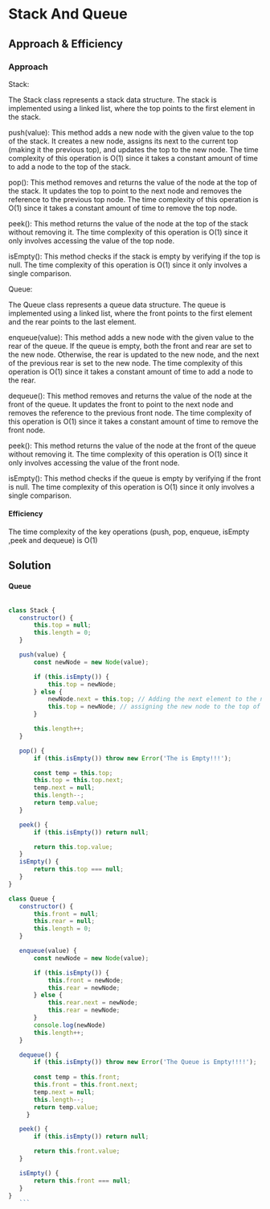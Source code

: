 # Stack And Queue

## Approach & Efficiency

### Approach
Stack:

The Stack class represents a stack data structure. The stack is implemented using a linked list, where the top points to the first element in the stack.

push(value): This method adds a new node with the given value to the top of the stack. It creates a new node, assigns its next to the current top (making it the previous top), and updates the top to the new node. The time complexity of this operation is O(1) since it takes a constant amount of time to add a node to the top of the stack.

pop(): This method removes and returns the value of the node at the top of the stack. It updates the top to point to the next node and removes the reference to the previous top node. The time complexity of this operation is O(1) since it takes a constant amount of time to remove the top node.

peek(): This method returns the value of the node at the top of the stack without removing it. The time complexity of this operation is O(1) since it only involves accessing the value of the top node.

isEmpty(): This method checks if the stack is empty by verifying if the top is null. The time complexity of this operation is O(1) since it only involves a single comparison.

Queue:

The Queue class represents a queue data structure. The queue is implemented using a linked list, where the front points to the first element and the rear points to the last element.

enqueue(value): This method adds a new node with the given value to the rear of the queue. If the queue is empty, both the front and rear are set to the new node. Otherwise, the rear is updated to the new node, and the next of the previous rear is set to the new node. The time complexity of this operation is O(1) since it takes a constant amount of time to add a node to the rear.

dequeue(): This method removes and returns the value of the node at the front of the queue. It updates the front to point to the next node and removes the reference to the previous front node. The time complexity of this operation is O(1) since it takes a constant amount of time to remove the front node.

peek(): This method returns the value of the node at the front of the queue without removing it. The time complexity of this operation is O(1) since it only involves accessing the value of the front node.

isEmpty(): This method checks if the queue is empty by verifying if the front is null. The time complexity of this operation is O(1) since it only involves a single comparison.

#### Efficiency

The time complexity of the key operations (push, pop, enqueue, isEmpty ,peek and dequeue) is O(1)


## Solution

#### Queue

 ```javascript

class Stack {
    constructor() {
        this.top = null;
        this.length = 0;
    }

    push(value) {
        const newNode = new Node(value);

        if (this.isEmpty()) {
            this.top = newNode;
        } else {
            newNode.next = this.top; // Adding the next element to the new node to be the prev one
            this.top = newNode; // assigning the new node to the top of the stack
        }

        this.length++;
    }

    pop() {
        if (this.isEmpty()) throw new Error('The is Empty!!!');

        const temp = this.top;
        this.top = this.top.next;
        temp.next = null;
        this.length--;
        return temp.value;
    }

    peek() {
        if (this.isEmpty()) return null;

        return this.top.value;
    }
    isEmpty() {
        return this.top === null;
    }
}

class Queue {
    constructor() {
        this.front = null;
        this.rear = null;
        this.length = 0;
    }

    enqueue(value) {
        const newNode = new Node(value);

        if (this.isEmpty()) {
            this.front = newNode;
            this.rear = newNode;
        } else {
            this.rear.next = newNode;
            this.rear = newNode;
        }
        console.log(newNode)
        this.length++;
    }

    dequeue() {
        if (this.isEmpty()) throw new Error('The Queue is Empty!!!!');
    
        const temp = this.front;
        this.front = this.front.next;
        temp.next = null;
        this.length--;
        return temp.value;
      }

    peek() {
        if (this.isEmpty()) return null;

        return this.front.value;
    }

    isEmpty() {
        return this.front === null;
    }
}
    ```
